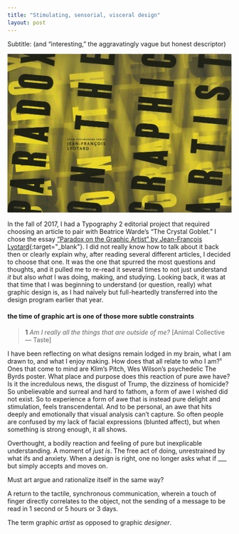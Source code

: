 ```yaml
---
title: "Stimulating, sensorial, visceral design"
layout: post
---
```


Subtitle: (and “interesting,” the aggravatingly vague but honest descriptor)

![](/images/archive/editorial01.jpg)

In the fall of 2017, I had a Typography 2 editorial project that required choosing an article to pair with Beatrice Warde’s “The Crystal Goblet.” I chose the essay [“Paradox on the Graphic Artist” by Jean-François Lyotard](https://readings.design/PDF/ParadoxOnTheGraphicArtist.pdf){:target="\_blank"}. I did not really know how to talk about it back then or clearly explain why, after reading several different articles, I decided to choose that one. It was the one that spurred the most questions and thoughts, and it pulled me to re-read it several times to not just understand *it* but also *what* I was doing, making, and studying. Looking back, it was at that time that I was beginning to understand (or question, really) what graphic design is, as I had naïvely but full-heartedly transferred into the design program earlier that year.

<!--more-->

#### the time of graphic art is one of those more subtle constraints

> **1** *Am I really all the things that are outside of me?* [Animal Collective — Taste]

I have been reflecting on what designs remain lodged in my brain, what I am drawn to, and what I enjoy making. How does that all relate to who I am?¹ Ones that come to mind are Klim’s Pitch, Wes Wilson’s psychedelic The Byrds poster. What place and purpose does this reaction of pure awe have? Is it the incredulous news, the disgust of Trump, the dizziness of homicide? So unbelievable and surreal and hard to fathom, a form of awe I wished did not exist. So to experience a form of awe that is instead pure delight and stimulation, feels transcendental. And to be personal, an awe that hits deeply and emotionally that visual analysis can’t capture. So often people are confused by my lack of facial expressions (blunted affect), but when something is strong enough, it all shows.

Overthought, a bodily reaction and feeling of pure but inexplicable understanding. A moment of *just is*. The free act of doing, unrestrained by what ifs and anxiety. When a design is right, one no longer asks what if ___ but simply accepts and moves on.

Must art argue and rationalize itself in the same way?

A return to the tactile, synchronous communication, wherein a touch of finger directly correlates to the object, not the sending of a message to be read in 1 second or 5 hours or 3 days.

The term graphic *artist* as opposed to graphic *designer*.
